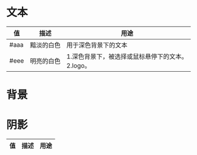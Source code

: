 
# 文本

| 值 | 描述 | 用途 |
| --- | --- | --- |
| #aaa | 黯淡的白色 | 用于深色背景下的文本 |
| #eee | 明亮的白色 | 1.深色背景下，被选择或鼠标悬停下的文本。<br>2.logo。 |

# 背景

# 阴影

| 值 | 描述 | 用途 |
| --- | --- | --- |
